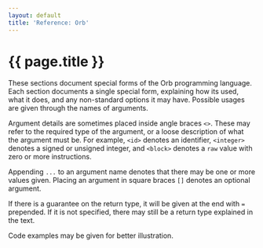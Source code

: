 ```yaml
---
layout: default
title: 'Reference: Orb'
---
```

# {{ page.title }}

These sections document special forms of the Orb programming language. Each section documents a single special form, explaining how its used, what it does, and any non-standard options it may have. Possible usages are given through the names of arguments.

Argument details are sometimes placed inside angle braces `<>`. These may refer to the required type of the argument, or a loose description of what the argument must be. For example, `<id>` denotes an identifier, `<integer>` denotes a signed or unsigned integer, and `<block>` denotes a `raw` value with zero or more instructions.

Appending `...` to an argument name denotes that there may be one or more values given. Placing an argument in square braces `[]` denotes an optional argument.

If there is a guarantee on the return type, it will be given at the end with `=` prepended. If it is not specified, there may still be a return type explained in the text.

Code examples may be given for better illustration.
